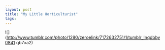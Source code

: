 ```yaml
--- 
layout: post
title: "My Little Horticulturist"
tags: 
---
```

![](http://www.tumblr.com/photo/1280/zeroelink/7172632751/1/tumblr_lnqdbby0841
qb7xa2)

